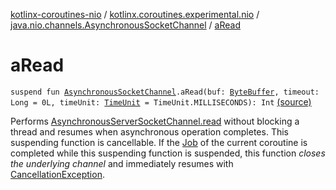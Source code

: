 [kotlinx-coroutines-nio](../../index.md) / [kotlinx.coroutines.experimental.nio](../index.md) / [java.nio.channels.AsynchronousSocketChannel](index.md) / [aRead](.)

# aRead

`suspend fun `[`AsynchronousSocketChannel`](http://docs.oracle.com/javase/6/docs/api/java/nio/channels/AsynchronousSocketChannel.html)`.aRead(buf: `[`ByteBuffer`](http://docs.oracle.com/javase/6/docs/api/java/nio/ByteBuffer.html)`, timeout: Long = 0L, timeUnit: `[`TimeUnit`](http://docs.oracle.com/javase/6/docs/api/java/util/concurrent/TimeUnit.html)` = TimeUnit.MILLISECONDS): Int` [(source)](http://github.com/kotlin/kotlinx.coroutines/tree/master/kotlinx-coroutines-nio/src/main/kotlin/kotlinx/coroutines/experimental/nio/Nio.kt#L112)

Performs [AsynchronousServerSocketChannel.read](#) without blocking a thread and resumes when asynchronous operation completes.
This suspending function is cancellable.
If the [Job](#) of the current coroutine is completed while this suspending function is suspended, this function
*closes the underlying channel* and immediately resumes with [CancellationException](#).

